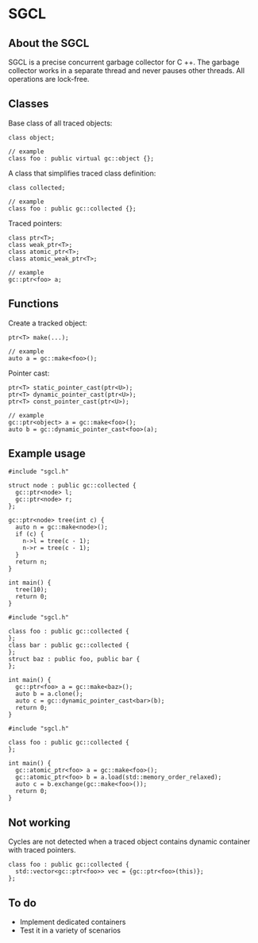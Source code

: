 # SGCL
## About the SGCL
SGCL is a precise concurrent garbage collector for C ++. The garbage collector works in a separate thread and never pauses other threads. All operations are lock-free.
## Classes
Base class of all traced objects:
```
class object;

// example
class foo : public virtual gc::object {};
```
A class that simplifies traced class definition: 
```
class collected;

// example
class foo : public gc::collected {};
```
Traced pointers:
```
class ptr<T>;
class weak_ptr<T>;
class atomic_ptr<T>;
class atomic_weak_ptr<T>;

// example
gc::ptr<foo> a;
```
## Functions
Create a tracked object:
```
ptr<T> make(...);

// example
auto a = gc::make<foo>();
```
Pointer cast:
```
ptr<T> static_pointer_cast(ptr<U>);
ptr<T> dynamic_pointer_cast(ptr<U>);
ptr<T> const_pointer_cast(ptr<U>);

// example
gc::ptr<object> a = gc::make<foo>();
auto b = gc::dynamic_pointer_cast<foo>(a);
```
## Example usage
```
#include "sgcl.h"

struct node : public gc::collected {
  gc::ptr<node> l;
  gc::ptr<node> r;
};

gc::ptr<node> tree(int c) {
  auto n = gc::make<node>();
  if (c) {
    n->l = tree(c - 1);
    n->r = tree(c - 1);
  }
  return n;
}

int main() {
  tree(10);    
  return 0;
}
```
```
#include "sgcl.h"

class foo : public gc::collected {
};
class bar : public gc::collected {
};
struct baz : public foo, public bar {
};

int main() {
  gc::ptr<foo> a = gc::make<baz>();
  auto b = a.clone();
  auto c = gc::dynamic_pointer_cast<bar>(b);
  return 0;
}
```
```
#include "sgcl.h"

class foo : public gc::collected {
};

int main() {
  gc::atomic_ptr<foo> a = gc::make<foo>();
  gc::atomic_ptr<foo> b = a.load(std::memory_order_relaxed);
  auto c = b.exchange(gc::make<foo>()); 
  return 0;
}
```
## Not working
Cycles are not detected when a traced object contains dynamic container with traced pointers.
```
class foo : public gc::collected {
  std::vector<gc::ptr<foo>> vec = {gc::ptr<foo>(this)};
};

```
## To do
- Implement dedicated containers
- Test it in a variety of scenarios
